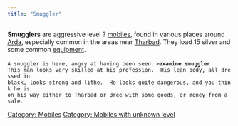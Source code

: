 ```yaml
---
title: "Smuggler"
---
```


**Smugglers** are aggressive level ? [mobiles](mobile "wikilink"), found
in various places around [Arda](Arda "wikilink"), especially common in
the areas near [Tharbad](Tharbad "wikilink"). They load 15 silver and
some common [equipment](equipment "wikilink").

`A smuggler is here, angry at having been seen.`
`>`**`examine smuggler`**
`This man looks very skilled at his profession.  His lean body, all dressed in`
`black, looks strong and lithe.  He looks quite dangerous, and you think he is`
`on his way either to Tharbad or Bree with some goods, or money from a sale.`

[Category: Mobiles](Category:_Mobiles "wikilink") [Category: Mobiles
with unknown level](Category:_Mobiles_with_unknown_level "wikilink")
